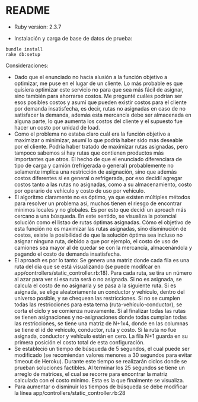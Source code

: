 # README

* Ruby version: 2.3.7

* Instalación y carga de base de datos de prueba:
```shell
bundle install
rake db:setup
```

Consideraciones:
* Dado que el enunciado no hacia alusión a la función objetivo a optimizar, me puse en el lugar de un cliente. Lo más probable es que quisiera optimizar este servicio no para que sea más fácil de asignar, sino también para ahorrarse costos. Me pregunté cuáles podrían ser esos posibles costos y asumí que pueden existir costos para el cliente por demanda insatisfecha, es decir, rutas no asignadas en caso de no satisfacer la demanda, además esta mercancía debe ser almacenada en alguna parte, lo que aumenta los costos del cliente y el supuesto fue hacer un costo por unidad de load.
* Como el problema no estaba claro cuál era la función objetivo a maximizar o minimizar, asumí lo que podría haber sido más deseable por el cliente. Podría haber tratado de maximizar rutas asignadas, pero tampoco sabemos si hay rutas que contienen productos más importantes que otros. El hecho de que el enunciado diferenciara de tipo de carga y camión (refrigerada o general) probablemente no solamente implica una restricción de asignación, sino que además costos diferentes si es general o refrigerada, por eso decidií agregar costos tanto a las rutas no asignadas, como a su almacenamiento, costo por operario de vehículo y costo de uso por vehículo.
* El algoritmo claramente no es óptimo, ya que exísten múltiples métodos para resolver un problema así, muchos tienen el riesgo de encontrar mínimos locales y no globales. Es por esto que decidí un aproach más cercano a una búsqueda. En este sentido, se visualiza la potencial solución como el listao de rutas óptimas asignadas. Cómo el objetivo de esta función no es maximizar las rutas asignadas, sino disminución de costos, existe la posibilidad de que la solución óptima sea incluso no asignar ninguna ruta, debido a que por ejemplo, el costo de uso de camiones sea mayor al de quedar se con la mercancía, almacenándola y pagando el costo de demanda insatisfecha.
* El aproach es por lo tanto: Se genera una matriz donde cada fila es una ruta del día que se está visualizando (se puede modifcar en app/controllers/static_controller.rb:18). Para cada ruta, se tira un número al azar para ver si esa ruta será o no asignada. Si no es asignada, se calcula el costo de no asignarla y se pasa a la siguiente ruta. Si es asignada, se elige aleatoriamente un conductor y vehículo, dentro del universo posible, y se chequean las restricciones. Si no se cumplen todas las restricciones para esta terna (ruta-vehículo-conductor), se corta el ciclo y se comienza nuevamente.
Si al finalizar todas las rutas se tienen asignaciones y no-asignaciones donde todas cumplan todas las restricciones, se tiene una matriz de N+1x4, donde en las columnas se tiene el id de vehículo, conductor, ruta y costo. Si la ruta no fue asignada, conductor y vehículo están en cero. La fila N+1 guarda en su primera posición el costo total de esta configuración.
* Se estableció un tiempo de búsqueda de 5 segundos, el cual puede ser modificado (se recomiendan valores menores a 30 segundos para evitar timeout de Heroku). Durante este tiempo se realizarán ciclos donde se prueban soluciones factibles. Al terminar los 25 segundos se tiene un arreglo de matrices, el cual se recorre para encontrar la matriz calculada con el costo mínimo. Esta es la que finalmente se visualiza.
* Para aumentar o disminuir los tiempos de búsqueda se debe modificar la línea app/controllers/static_controller.rb:28
